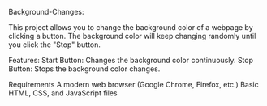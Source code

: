 Background-Changes:

This project allows you to change the background color of a webpage by clicking a button. The background color will keep changing randomly until you click the "Stop" button.

Features:
Start Button: Changes the background color continuously.
Stop Button: Stops the background color changes.

Requirements
A modern web browser (Google Chrome, Firefox, etc.)
Basic HTML, CSS, and JavaScript files
